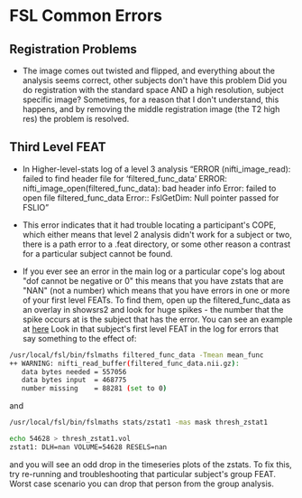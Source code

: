 # FSL Common Errors

## Registration Problems
* The image comes out twisted and flipped, and everything about the analysis seems correct, other subjects don't have this problem
Did you do registration with the standard space AND a high resolution, subject specific image?  Sometimes, for a reason that I don't understand, this happens, and by removing the middle registration image (the T2 high res) the problem is resolved.

## Third Level FEAT
  - In Higher-level-stats log of a level 3 analysis “ERROR (nifti_image_read): failed to find header file for ‘filtered_func_data’ ERROR: nifti_image_open(filtered_func_data): bad header info Error: failed to open file filtered_func_data Error:: FslGetDim: Null pointer passed for FSLIO” 
  - This error indicates that it had trouble locating a participant's COPE, which either means that level 2 analysis didn't work for a subject or two, there is a path error to a .feat directory, or some other reason a contrast for a particular subject cannot be found.

  - If you ever see an error in the main log or a particular cope's log about "dof cannot be negative or 0" this means that you have zstats that are "NAN" (not a number) which means that you have errors in one or more of your first level FEATs.  To find them, open up the filtered_func_data as an overlay in showsrs2 and look for huge spikes - the number that the spike occurs at is the subject that has the error.  You can see an example at [here](img/spike.JPG) Look in that subject's first level FEAT in the log for errors that say something to the effect of:

```bash
/usr/local/fsl/bin/fslmaths filtered_func_data -Tmean mean_func 
++ WARNING: nifti_read_buffer(filtered_func_data.nii.gz): 
   data bytes needed = 557056 
   data bytes input  = 468775 
   number missing    = 88281 (set to 0) 
```

and

```bash
/usr/local/fsl/bin/fslmaths stats/zstat1 -mas mask thresh_zstat1 

echo 54628 > thresh_zstat1.vol 
zstat1: DLH=nan VOLUME=54628 RESELS=nan
```

and you will see an odd drop in the timeseries plots of the zstats.  To fix this, try re-running and troubleshooting that particular subject's group FEAT.  Worst case scenario you can drop that person from the group analysis.
